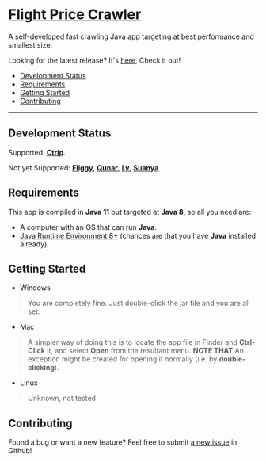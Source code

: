 # [Flight Price Crawler](https://github.com/jerryc05/FlightPriceCrawler)

A self-developed fast crawling Java app targeting at best performance and smallest size.

Looking for the latest release? It's [here](https://github.com/jerryc05/FlightPriceCrawler/releases), Check it out!

- [Development Status](#development-status)
- [Requirements](#requirements)
- [Getting Started](#getting-started)
- [Contributing](#contributing)

---
## Development Status

Supported: [**Ctrip**](http://ctrip.com).

Not yet Supported: [**Fliggy**](https://www.fliggy.com/), [**Qunar**](https://www.qunar.com),  [**Ly**](https://www.ly.com/),  [**Suanya**](http://www.suanya.cn/).


## Requirements

This app is compiled in **Java 11** but targeted at **Java 8**, so all you need are:

- A computer with an OS that can run **Java**.
- [Java Runtime Environment 8+](https://www.oracle.com/technetwork/java/javase/downloads/index.html) (chances are that you have **Java** installed already).

## Getting Started

- Windows
> You are completely fine. Just double-click the jar file and you are all set.

- Mac
> A simpler way of doing this is to locate the app file in Finder and **Ctrl-Click** it, and select **Open** from the resultant menu. 
> **NOTE THAT** An exception might be created for opening it normally (i.e. by **double-clicking**).

- Linux
>Unknown, not tested.

## Contributing

Found a bug or want a new feature? Feel free to submit [a new issue](https://github.com/jerryc05/FlightPriceCrawler/issues/new/choose) in Github!
